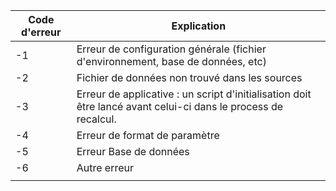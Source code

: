 | Code d'erreur | Explication                                                  |
| ------------- | ------------------------------------------------------------ |
| -1            | Erreur de configuration générale (fichier d'environnement, base de données, etc) |
| -2            | Fichier de données non trouvé dans les sources               |
| -3            | Erreur de applicative : un script d'initialisation doit être lancé avant celui-ci dans le process de recalcul. |
| -4            | Erreur de format de paramètre                                |
| -5            | Erreur Base de données                                       |
| -6            | Autre erreur                                                 |
|               |                                                              |


